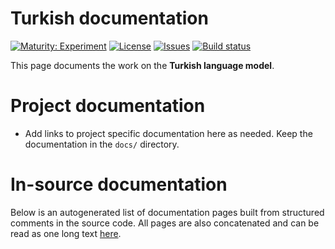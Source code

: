 # Turkish documentation

[![Maturity: Experiment](https://img.shields.io/badge/Maturity-Experiment-black.svg)](https://giellalt.github.io/MaturityClassification.html)
[![License](https://img.shields.io/github/license/giellalt/template-lang-tur)](https://raw.githubusercontent.com/giellalt/lang-tur/develop/LICENSE)
[![Issues](https://img.shields.io/github/issues/giellalt/lang-tur)](https://github.com/giellalt/lang-tur/issues)
[![Build status](https://github.com/giellalt/lang-tur/workflows/Speller%20CI+CD/badge.svg)](https://github.com/giellalt/lang-tur/actions)

This page documents the work on the **Turkish language model**. 

# Project documentation

* Add links to project specific documentation here as needed. Keep the documentation in the `docs/` directory.

# In-source documentation

Below is an autogenerated list of documentation pages built from structured comments in the source code. All pages are also concatenated and can be read as one long text [here](tur.md).
